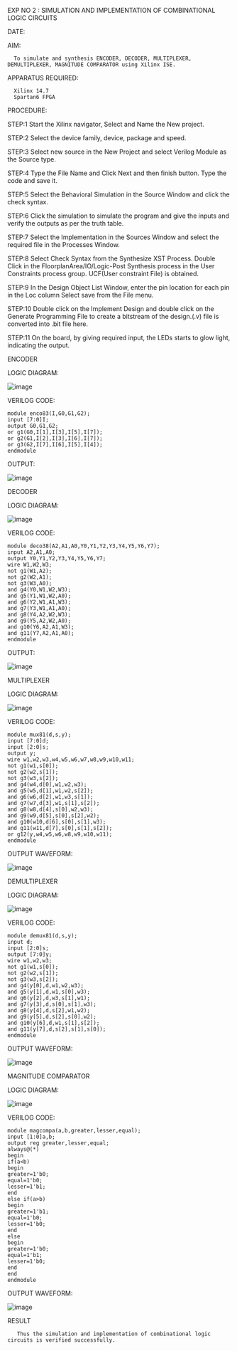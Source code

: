 EXP NO 2 : SIMULATION AND IMPLEMENTATION OF  COMBINATIONAL LOGIC CIRCUITS
 
DATE:


AIM: 

      To simulate and synthesis ENCODER, DECODER, MULTIPLEXER, DEMULTIPLEXER, MAGNITUDE COMPARATOR using Xilinx ISE.

APPARATUS REQUIRED:
      
      Xilinx 14.7
      Spartan6 FPGA

PROCEDURE:

STEP:1  Start  the Xilinx navigator, Select and Name the New project.

STEP:2  Select the device family, device, package and speed.       

STEP:3  Select new source in the New Project and select Verilog Module as the Source type.                       

STEP:4  Type the File Name and Click Next and then finish button. Type the code and save it.

STEP:5  Select the Behavioral Simulation in the Source Window and click the check syntax.                       

STEP:6  Click the simulation to simulate the program and  give the inputs and verify the outputs as per the truth table.               

STEP:7  Select the Implementation in the Sources Window and select the required file in the Processes Window.

STEP:8  Select Check Syntax from the Synthesize  XST Process. Double Click in the  FloorplanArea/IO/Logic-Post Synthesis process in the User Constraints process group. UCF(User constraint File) is obtained. 

STEP:9  In the Design Object List Window, enter the pin location for each pin in the Loc column Select save from the File menu.

STEP:10 Double click on the Implement Design and double click on the Generate Programming File to create a bitstream of the design.(.v) file is converted into .bit file here.

STEP:11  On the board, by giving required input, the LEDs starts to glow light, indicating the output.

ENCODER

LOGIC DIAGRAM:

![image](https://github.com/navaneethans/VLSI-LAB-EXP-2/assets/6987778/3cd1f95e-7531-4cad-9154-fdd397ac439e)

VERILOG CODE:
```
module enco83(I,G0,G1,G2);
input [7:0]I;
output G0,G1,G2;
or g1(G0,I[1],I[3],I[5],I[7]);
or g2(G1,I[2],I[3],I[6],I[7]);
or g3(G2,I[7],I[6],I[5],I[4]);
endmodule
```







OUTPUT:

![image](https://github.com/Rishany2004/VLSI-LAB-EXP-2/assets/159290227/336142fa-04a1-4239-ae62-e27e89e23fe1)

DECODER

LOGIC DIAGRAM:

![image](https://github.com/navaneethans/VLSI-LAB-EXP-2/assets/6987778/45a5e6cf-bbe0-4fd5-ac84-e5ad4477483b)

VERILOG CODE:
```
module deco38(A2,A1,A0,Y0,Y1,Y2,Y3,Y4,Y5,Y6,Y7);
input A2,A1,A0;
output Y0,Y1,Y2,Y3,Y4,Y5,Y6,Y7;
wire W1,W2,W3;
not g1(W1,A2);
not g2(W2,A1);
not g3(W3,A0);
and g4(Y0,W1,W2,W3);
and g5(Y1,W1,W2,A0);
and g6(Y2,W1,A1,W3);
and g7(Y3,W1,A1,A0);
and g8(Y4,A2,W2,W3);
and g9(Y5,A2,W2,A0);
and g10(Y6,A2,A1,W3);
and g11(Y7,A2,A1,A0);
endmodule
```

OUTPUT:

![image](https://github.com/Rishany2004/VLSI-LAB-EXP-2/assets/159290227/dfa5f090-b08d-443a-ab01-35dae3fc0a56)

 
MULTIPLEXER

LOGIC DIAGRAM:

![image](https://github.com/navaneethans/VLSI-LAB-EXP-2/assets/6987778/427f75b2-8e67-44b9-ac45-a66651787436)

VERILOG CODE:
```
module mux81(d,s,y);
input [7:0]d;
input [2:0]s;
output y;
wire w1,w2,w3,w4,w5,w6,w7,w8,w9,w10,w11;
not g1(w1,s[0]);
not g2(w2,s[1]);
not g3(w3,s[2]);
and g4(w4,d[0],w1,w2,w3);
and g5(w5,d[1],w1,w2,s[2]);
and g6(w6,d[2],w1,w3,s[1]);
and g7(w7,d[3],w1,s[1],s[2]);
and g8(w8,d[4],s[0],w2,w3);
and g9(w9,d[5],s[0],s[2],w2);
and g10(w10,d[6],s[0],s[1],w3);
and g11(w11,d[7],s[0],s[1],s[2]);
or g12(y,w4,w5,w6,w8,w9,w10,w11);
endmodule
```

OUTPUT WAVEFORM:

![image](https://github.com/Rishany2004/VLSI-LAB-EXP-2/assets/159290227/8c95934d-deaf-4511-974f-902c4b178182)

 
DEMULTIPLEXER

LOGIC DIAGRAM:

![image](https://github.com/navaneethans/VLSI-LAB-EXP-2/assets/6987778/1c45a7fc-08ac-4f76-87f2-c084e7150557)

VERILOG CODE:
```
module demux81(d,s,y);
input d;
input [2:0]s;
output [7:0]y;
wire w1,w2,w3;
not g1(w1,s[0]);
not g2(w2,s[1]);
not g3(w3,s[2]);
and g4(y[0],d,w1,w2,w3);
and g5(y[1],d,w1,s[0],w3);
and g6(y[2],d,w3,s[1],w1);
and g7(y[3],d,s[0],s[1],w3);
and g8(y[4],d,s[2],w1,w2);
and g9(y[5],d,s[2],s[0],w2);
and g10(y[6],d,w1,s[1],s[2]);
and g11(y[7],d,s[2],s[1],s[0]);
endmodule
```

OUTPUT WAVEFORM:

![image](https://github.com/Rishany2004/VLSI-LAB-EXP-2/assets/159290227/90c74ec7-9d3f-4740-bde8-9d1276c861ea)

MAGNITUDE COMPARATOR

LOGIC DIAGRAM:

![image](https://github.com/navaneethans/VLSI-LAB-EXP-2/assets/6987778/b2fe7a05-6bf7-4dcb-8f5d-28abbf7ea8c2)

VERILOG CODE:
```
module magcompa(a,b,greater,lesser,equal);
input [1:0]a,b;
output reg greater,lesser,equal;
always@(*)
begin 
if(a<b)
begin 
greater=1'b0;
equal=1'b0;
lesser=1'b1;
end
else if(a>b)
begin 
greater=1'b1;
equal=1'b0;
lesser=1'b0;
end
else
begin 
greater=1'b0;
equal=1'b1;
lesser=1'b0;
end
end
endmodule
```

OUTPUT WAVEFORM:

![image](https://github.com/Rishany2004/VLSI-LAB-EXP-2/assets/159290227/af53b32c-4800-4133-966f-a783aefdeb89)

 







RESULT

       Thus the simulation and implementation of combinational logic circuits is verified successfully.




